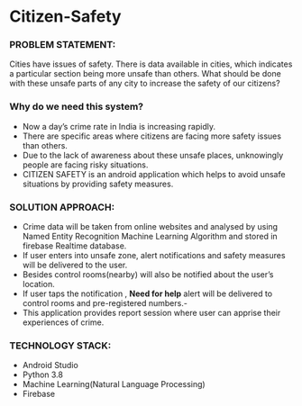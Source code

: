 # Citizen-Safety

### PROBLEM STATEMENT: 
Cities have issues of safety. There is data available in cities, which indicates a particular section being more unsafe than others. What should be done with these unsafe parts of any city to increase the safety of our citizens?

### Why do we need this system?
- Now a day’s crime rate  in India is increasing rapidly.
- There are specific areas where citizens are facing more safety issues than others.
- Due to the lack of awareness about these  unsafe places, unknowingly people are facing risky situations.
- CITIZEN SAFETY is an android application which helps to avoid unsafe situations by providing safety measures. 

### SOLUTION APPROACH:
- Crime data will be taken from online websites and analysed by using Named Entity Recognition Machine Learning Algorithm and stored in firebase Realtime database.
- If user enters into unsafe zone, alert notifications and safety measures will be delivered to the user. 
- Besides control rooms(nearby) will also be notified about the user’s location.
- If user taps the notification , **Need for help** alert will be delivered to control rooms and pre-registered numbers.- 
- This application provides report session where user can apprise their experiences of crime. 

### TECHNOLOGY STACK:
- Android Studio
- Python 3.8
- Machine Learning(Natural Language Processing)
- Firebase
